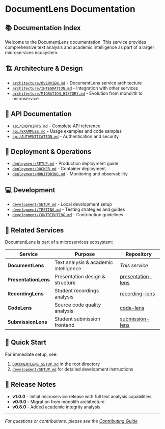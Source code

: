 # DocumentLens Documentation

## 📚 Documentation Index

Welcome to the DocumentLens documentation. This service provides comprehensive text analysis and academic intelligence as part of a larger microservices ecosystem.

## 🏗️ Architecture & Design

- [`architecture/OVERVIEW.md`](architecture/OVERVIEW.md) - DocumentLens service architecture
- [`architecture/INTEGRATION.md`](architecture/INTEGRATION.md) - Integration with other services
- [`architecture/MIGRATION_HISTORY.md`](architecture/MIGRATION_HISTORY.md) - Evolution from monolith to microservice

## 📡 API Documentation

- [`api/ENDPOINTS.md`](api/ENDPOINTS.md) - Complete API reference
- [`api/EXAMPLES.md`](api/EXAMPLES.md) - Usage examples and code samples
- [`api/AUTHENTICATION.md`](api/AUTHENTICATION.md) - Authentication and security

## 🚀 Deployment & Operations

- [`deployment/SETUP.md`](deployment/SETUP.md) - Production deployment guide
- [`deployment/DOCKER.md`](deployment/DOCKER.md) - Container deployment
- [`deployment/MONITORING.md`](deployment/MONITORING.md) - Monitoring and observability

## 💻 Development

- [`development/SETUP.md`](development/SETUP.md) - Local development setup
- [`development/TESTING.md`](development/TESTING.md) - Testing strategies and guides
- [`development/CONTRIBUTING.md`](development/CONTRIBUTING.md) - Contribution guidelines

## 🔗 Related Services

DocumentLens is part of a microservices ecosystem:

| Service | Purpose | Repository |
|---------|---------|------------|
| **DocumentLens** | Text analysis & academic intelligence | *This service* |
| **PresentationLens** | Presentation design & structure | [presentation-lens](https://github.com/michael-borck/presentation-lens) |
| **RecordingLens** | Student recordings analysis | [recording-lens](https://github.com/michael-borck/recording-lens) |
| **CodeLens** | Source code quality analysis | [code-lens](https://github.com/michael-borck/code-lens) |
| **SubmissionLens** | Student submission frontend | [submission-lens](https://github.com/michael-borck/submission-lens) |

## 🎯 Quick Start

For immediate setup, see:
1. [`DOCUMENTLENS_SETUP.md`](../DOCUMENTLENS_SETUP.md) in the root directory
2. [`development/SETUP.md`](development/SETUP.md) for detailed development instructions

## 📝 Release Notes

- **v1.0.0** - Initial microservice release with full text analysis capabilities
- **v0.9.0** - Migration from monolith architecture
- **v0.8.0** - Added academic integrity analysis

---

*For questions or contributions, please see the [Contributing Guide](development/CONTRIBUTING.md)*